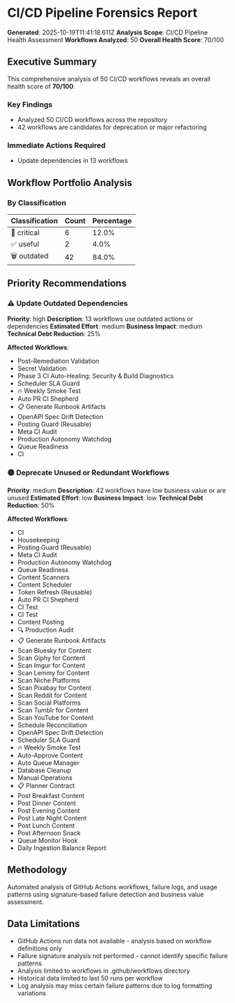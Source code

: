 # CI/CD Pipeline Forensics Report

**Generated**: 2025-10-19T11:41:18.611Z
**Analysis Scope**: CI/CD Pipeline Health Assessment
**Workflows Analyzed**: 50
**Overall Health Score**: 70/100

## Executive Summary

This comprehensive analysis of 50 CI/CD workflows reveals an overall health score of **70/100**.

### Key Findings

- Analyzed 50 CI/CD workflows across the repository
- 42 workflows are candidates for deprecation or major refactoring

### Immediate Actions Required

- Update dependencies in 13 workflows

## Workflow Portfolio Analysis

### By Classification

| Classification | Count | Percentage |
|----------------|-------|------------|
| 🚨 critical | 6 | 12.0% |
| ✅ useful | 2 | 4.0% |
| 🗑️ outdated | 42 | 84.0% |

## Priority Recommendations

### ⚠️ Update Outdated Dependencies

**Priority**: high
**Description**: 13 workflows use outdated actions or dependencies
**Estimated Effort**: medium
**Business Impact**: medium
**Technical Debt Reduction**: 25%

**Affected Workflows**:
- Post-Remediation Validation
- Secret Validation
- Phase 3 CI Auto-Healing: Security & Build Diagnostics
- Scheduler SLA Guard
- 🔥 Weekly Smoke Test
- Auto PR CI Shepherd
- 📋 Generate Runbook Artifacts
- OpenAPI Spec Drift Detection
- Posting Guard (Reusable)
- Meta CI Audit
- Production Autonomy Watchdog
- Queue Readiness
- CI

### 🟡 Deprecate Unused or Redundant Workflows

**Priority**: medium
**Description**: 42 workflows have low business value or are unused
**Estimated Effort**: low
**Business Impact**: low
**Technical Debt Reduction**: 50%

**Affected Workflows**:
- CI
- Housekeeping
- Posting Guard (Reusable)
- Meta CI Audit
- Production Autonomy Watchdog
- Queue Readiness
- Content Scanners
- Content Scheduler
- Token Refresh (Reusable)
- Auto PR CI Shepherd
- CI Test
- CI Test
- Content Posting
- 🔍 Production Audit
- 📋 Generate Runbook Artifacts
- Scan Bluesky for Content
- Scan Giphy for Content
- Scan Imgur for Content
- Scan Lemmy for Content
- Scan Niche Platforms
- Scan Pixabay for Content
- Scan Reddit for Content
- Scan Social Platforms
- Scan Tumblr for Content
- Scan YouTube for Content
- Schedule Reconciliation
- OpenAPI Spec Drift Detection
- Scheduler SLA Guard
- 🔥 Weekly Smoke Test
- Auto-Approve Content
- Auto Queue Manager
- Database Cleanup
- Manual Operations
- 📋 Planner Contract
- Post Breakfast Content
- Post Dinner Content
- Post Evening Content
- Post Late Night Content
- Post Lunch Content
- Post Afternoon Snack
- Queue Monitor Hook
- Daily Ingestion Balance Report


## Methodology

Automated analysis of GitHub Actions workflows, failure logs, and usage patterns using signature-based failure detection and business value assessment.

## Data Limitations

- GitHub Actions run data not available - analysis based on workflow definitions only
- Failure signature analysis not performed - cannot identify specific failure patterns
- Analysis limited to workflows in .github/workflows directory
- Historical data limited to last 50 runs per workflow
- Log analysis may miss certain failure patterns due to log formatting variations